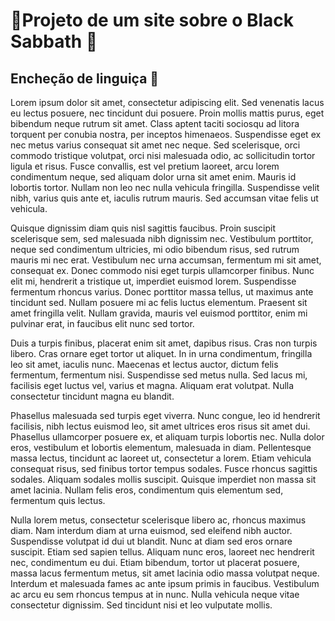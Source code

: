 # :bat:Projeto de um site sobre o Black Sabbath :bat:

## Encheção de linguiça :hotdog:

Lorem ipsum dolor sit amet, consectetur adipiscing elit. Sed venenatis lacus eu lectus posuere, nec tincidunt dui posuere. Proin mollis mattis purus, eget bibendum neque rutrum sit amet. Class aptent taciti sociosqu ad litora torquent per conubia nostra, per inceptos himenaeos. Suspendisse eget ex nec metus varius consequat sit amet nec neque. Sed scelerisque, orci commodo tristique volutpat, orci nisi malesuada odio, ac sollicitudin tortor ligula et risus. Fusce convallis, est vel pretium laoreet, arcu lorem condimentum neque, sed aliquam dolor urna sit amet enim. Mauris id lobortis tortor. Nullam non leo nec nulla vehicula fringilla. Suspendisse velit nibh, varius quis ante et, iaculis rutrum mauris. Sed accumsan vitae felis ut vehicula.

Quisque dignissim diam quis nisl sagittis faucibus. Proin suscipit scelerisque sem, sed malesuada nibh dignissim nec. Vestibulum porttitor, neque sed condimentum ultricies, mi odio bibendum risus, sed rutrum mauris mi nec erat. Vestibulum nec urna accumsan, fermentum mi sit amet, consequat ex. Donec commodo nisi eget turpis ullamcorper finibus. Nunc elit mi, hendrerit a tristique ut, imperdiet euismod lorem. Suspendisse fermentum rhoncus varius. Donec porttitor massa tellus, ut maximus ante tincidunt sed. Nullam posuere mi ac felis luctus elementum. Praesent sit amet fringilla velit. Nullam gravida, mauris vel euismod porttitor, enim mi pulvinar erat, in faucibus elit nunc sed tortor.

Duis a turpis finibus, placerat enim sit amet, dapibus risus. Cras non turpis libero. Cras ornare eget tortor ut aliquet. In in urna condimentum, fringilla leo sit amet, iaculis nunc. Maecenas et lectus auctor, dictum felis fermentum, fermentum nisi. Suspendisse sed metus nulla. Sed lacus mi, facilisis eget luctus vel, varius et magna. Aliquam erat volutpat. Nulla consectetur tincidunt magna eu blandit.

Phasellus malesuada sed turpis eget viverra. Nunc congue, leo id hendrerit facilisis, nibh lectus euismod leo, sit amet ultrices eros risus sit amet dui. Phasellus ullamcorper posuere ex, et aliquam turpis lobortis nec. Nulla dolor eros, vestibulum et lobortis elementum, malesuada in diam. Pellentesque massa lectus, tincidunt ac laoreet ut, consectetur a lorem. Etiam vehicula consequat risus, sed finibus tortor tempus sodales. Fusce rhoncus sagittis sodales. Aliquam sodales mollis suscipit. Quisque imperdiet non massa sit amet lacinia. Nullam felis eros, condimentum quis elementum sed, fermentum quis lectus.

Nulla lorem metus, consectetur scelerisque libero ac, rhoncus maximus diam. Nam interdum diam at urna euismod, sed eleifend nibh auctor. Suspendisse volutpat id dui ut blandit. Nunc at diam sed eros ornare suscipit. Etiam sed sapien tellus. Aliquam nunc eros, laoreet nec hendrerit nec, condimentum eu dui. Etiam bibendum, tortor ut placerat posuere, massa lacus fermentum metus, sit amet lacinia odio massa volutpat neque. Interdum et malesuada fames ac ante ipsum primis in faucibus. Vestibulum ac arcu eu sem rhoncus tempus at in nunc. Nulla vehicula neque vitae consectetur dignissim. Sed tincidunt nisi et leo vulputate mollis.

 

